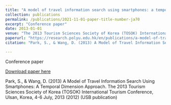 ```yaml
---
title: "A model of travel information search using smartphones: a temporal dimension approach"
collection: publications
permalink: /publications/2021-11-01-paper-title-number-ja70
excerpt: "Conference paper"
date: 2013-01-01
venue: "The 2013 Tourism Sciences Society of Korea (TOSOK) International Tourism Conference, Ulsan, Korea"
paperurl: "https://research.polyu.edu.hk/en/publications/a-model-of-travel-information-search-using-smartphones-a-temporal"
citation: "Park, S., & Wang, D. (2013) A Model of Travel Information Search Using Smartphones: A Temporal Dimension Approach. The 2013 Tourism Sciences Society of Korea (TOSOK) International Tourism Conference, Ulsan, Korea, 4-6 July, 2013 (2012) (USB publication)"

---
```

Conference paper

[Download paper here](https://research.polyu.edu.hk/en/publications/a-model-of-travel-information-search-using-smartphones-a-temporal)

Park, S., & Wang, D. (2013) A Model of Travel Information Search Using Smartphones: A Temporal Dimension Approach. The 2013 Tourism Sciences Society of Korea (TOSOK) International Tourism Conference, Ulsan, Korea, 4-6 July, 2013 (2012) (USB publication)
